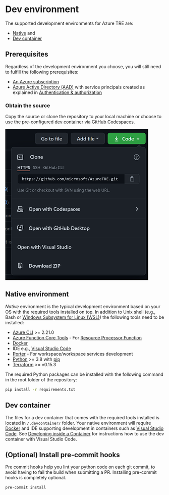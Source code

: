 # Dev environment

The supported development environments for Azure TRE are:

* [Native](#native-environment) and
* [Dev container](#dev-container)

## Prerequisites

Regardless of the development environment you choose, you will still need to fulfill the following prerequisites:

* [An Azure subscription](https://azure.microsoft.com/)
* [Azure Active Directory (AAD)](https://docs.microsoft.com/azure/active-directory/fundamentals/active-directory-whatis) with service principals created as explained in [Authentication & authorization](./auth.md)

### Obtain the source

Copy the source or clone the repository to your local machine or choose to use the pre-configured [dev container](#dev-container) via [GitHub Codespaces](https://github.com/features/codespaces).

![Clone options](../docs/assets/clone_options.png)

## Native environment

*Native* environment is the typical development environment based on your OS with the required tools installed on top. In addition to Unix shell (e.g., Bash or [Windows Subsystem for Linux (WSL)](https://docs.microsoft.com/en-us/windows/wsl/install-win10)) the following tools need to be installed:

* [Azure CLI](https://docs.microsoft.com/cli/azure/install-azure-cli) >= 2.21.0
* [Azure Function Core Tools](https://docs.microsoft.com/azure/azure-functions/functions-run-local?tabs=windows%2Ccsharp%2Cbash#install-the-azure-functions-core-tools) - For [Resource Processor Function](../processor_function/README.md)
* [Docker](https://docs.docker.com/docker-for-windows/install/)
* IDE e.g., [Visual Studio Code](https://code.visualstudio.com/)
* [Porter](https://porter.sh/install/) - For workspace/workspace services development
* [Python](https://www.python.org/downloads/) >= 3.8 with [pip](https://packaging.python.org/tutorials/installing-packages/#ensure-you-can-run-pip-from-the-command-line)
* [Terraform](https://www.terraform.io/downloads.html) >= v0.15.3

The required Python packages can be installed with the following command in the root folder of the repository:

```cmd
pip install -r requirements.txt
```

## Dev container

<!-- markdownlint-disable-next-line MD013 -->
The files for a dev container that comes with the required tools installed is located in `/.devcontainer/` folder. Your native environment will require [Docker](https://docs.docker.com/docker-for-windows/install/) and IDE supporting development in containers such as [Visual Studio Code](https://code.visualstudio.com/). See [Developing inside a Container](https://code.visualstudio.com/docs/remote/containers) for instructions how to use the dev container with Visual Studio Code.


## (Optional) Install pre-commit hooks

Pre commit hooks help you lint your python code on each git commit, to avoid having to fail the build when submitting a PR. Installing pre-commit hooks is completely optional.

```cmd
pre-commit install
```
